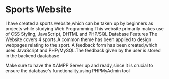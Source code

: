 # Sports Website
I have created a sports website,which can be taken up by beginners as projects while studying Web Programming.This website primarily makes use of CSS Styling, JavaScript, DHTML and PHP/SQL Database Features
The Website covers 4 sports.A common theme has been applied to design webpages relating to the sport.
A feedback form has been created,which uses JavaScript and PHP/MySQL.The feedback given by the user is stored in the backend daatabase

Make sure to have the XAMPP Server up and ready,since it is crucial to ensure the database's functionality,using PHPMyAdmin tool 
